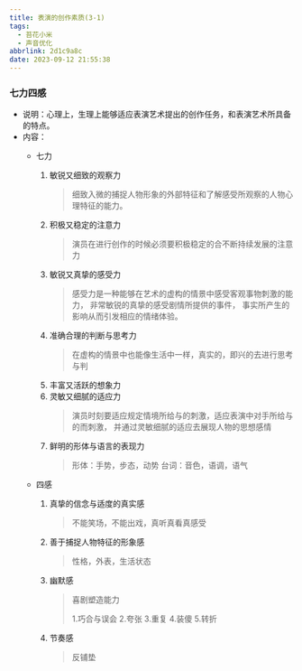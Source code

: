 ```yaml
---
title: 表演的创作素质(3-1)
tags:
  - 苔花小米
  - 声音优化
abbrlink: 2d1c9a8c
date: 2023-09-12 21:55:38
---
```


### 七力四感

- 说明：心理上，生理上能够适应表演艺术提出的创作任务，和表演艺术所具备的特点。
- 内容：
  - 七力
    1. 敏锐又细致的观察力
        > 细致入微的捕捉人物形象的外部特征和了解感受所观察的人物心理特征的能力。
    2. 积极又稳定的注意力
        > 演员在进行创作的时候必须要积极稳定的合不断持续发展的注意力
    3. 敏锐又真挚的感受力
        > 感受力是一种能够在艺术的虚构的情景中感受客观事物刺激的能力，
        > 非常敏锐的真挚的感受剧情所提供的事件，
        > 事实所产生的影响从而引发相应的情绪体验。
    4. 准确合理的判断与思考力
        > 在虚构的情景中也能像生活中一样，真实的，即兴的去进行思考与判
    5. 丰富又活跃的想象力
    6. 灵敏又细腻的适应力
        > 演员时刻要适应规定情境所给与的刺激，适应表演中对手所给与的而刺激，
        > 并通过灵敏细腻的适应去展现人物的思想感情
    7. 鲜明的形体与语言的表现力
        > 形体：手势，步态，动势
        > 台词：音色，语调，语气

  - 四感
    1. 真挚的信念与适度的真实感
        > 不能笑场，不能出戏，真听真看真感受
    2. 善于捕捉人物特征的形象感
        > 性格，外表，生活状态
    3. 幽默感
        > 喜剧塑造能力
        >
        > 1.巧合与误会
        > 2.夸张
        > 3.重复
        > 4.装傻
        > 5.转折
        >
    4. 节奏感
        > 反铺垫
